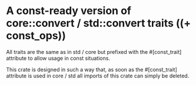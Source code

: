 # A const-ready version of core::convert / std::convert traits ((+ const_ops))

All traits are the same as in std / core but prefixed with the #[const_trait] attribute to allow usage in const situations.

This crate is designed in such a way that, as soon as the #[const_trait] attribute is used in core / std all imports of this crate can simply be deleted.